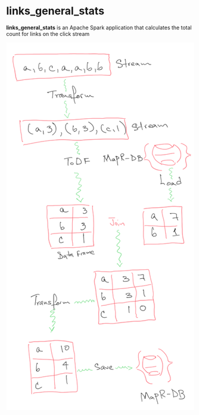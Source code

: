# links_general_stats

**links_general_stats** is an Apache Spark application that calculates the total count for links on the click stream

![](./architecture.png)
